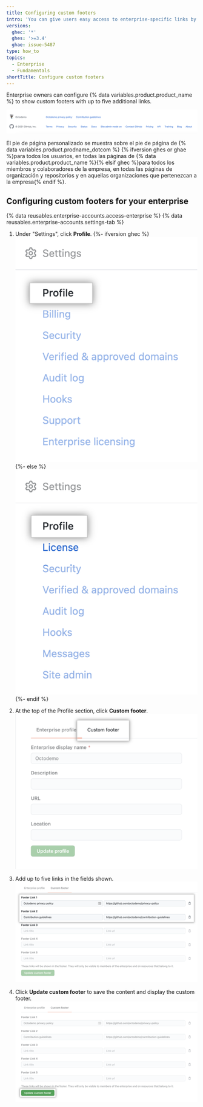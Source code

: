```yaml
---
title: Configuring custom footers
intro: 'You can give users easy access to enterprise-specific links by adding custom footers to {% data variables.product.product_name %}.'
versions:
  ghec: '*'
  ghes: '>=3.4'
  ghae: issue-5487
type: how_to
topics:
  - Enterprise
  - Fundamentals
shortTitle: Configure custom footers
---
```


Enterprise owners can configure {% data variables.product.product_name %} to show custom footers with up to five additional links.

![Custom footer](/assets/images/enterprise/custom-footer/octodemo-footer.png)

El pie de página personalizado se muestra sobre el pie de página de {% data variables.product.prodname_dotcom %} {% ifversion ghes or ghae %}para todos los usuarios, en todas las páginas de {% data variables.product.product_name %}{% elsif ghec %}para todos los miembros y colaboradores de la empresa, en todas las páginas de organización y repositorios y en aquellas organizaciones que pertenezcan a la empresa{% endif %}.

## Configuring custom footers for your enterprise

{% data reusables.enterprise-accounts.access-enterprise %}
{% data reusables.enterprise-accounts.settings-tab %}

1. Under "Settings", click **Profile**.
{%- ifversion ghec %}
![Enterprise profile settings](/assets/images/enterprise/custom-footer/enterprise-profile-ghec.png)
{%- else %}
![Ajustes de perfil empresarial](/assets/images/enterprise/custom-footer/enterprise-profile-ghes.png)
{%- endif %}

1. At the top of the Profile section, click **Custom footer**. ![Custom footer section](/assets/images/enterprise/custom-footer/custom-footer-section.png)

1. Add up to five links in the fields shown. ![Add footer links](/assets/images/enterprise/custom-footer/add-footer-links.png)

1. Click **Update custom footer** to save the content and display the custom footer. ![Update custom footer](/assets/images/enterprise/custom-footer/update-custom-footer.png)
